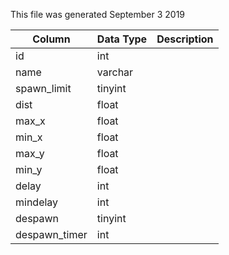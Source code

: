 This file was generated September 3 2019

| Column        | Data Type | Description |
| ------------- | --------- | ----------- |
| id            | int       |             |
| name          | varchar   |             |
| spawn_limit   | tinyint   |             |
| dist          | float     |             |
| max_x         | float     |             |
| min_x         | float     |             |
| max_y         | float     |             |
| min_y         | float     |             |
| delay         | int       |             |
| mindelay      | int       |             |
| despawn       | tinyint   |             |
| despawn_timer | int       |             |